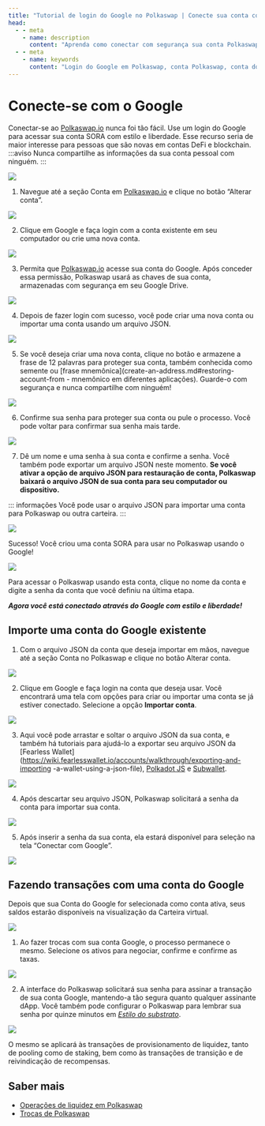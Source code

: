 ```yaml
---
title: "Tutorial de login do Google no Polkaswap | Conecte sua conta com segurança"
head:
  - - meta
    - name: description
      content: "Aprenda como conectar com segurança sua conta Polkaswap a uma conta do Google neste tutorial passo a passo. Siga nosso guia para criar uma nova conta, importar uma existente usando um arquivo JSON e fazer transações seguras com sua conta do Google. Seguro a segurança de seus ativos no Polkaswap enquanto desfruta de estilo e liberdade em suas transações."
  - - meta
    - name: keywords
      content: "Login do Google em Polkaswap, conta Polkaswap, conta do Google, tutorial Polkaswap, conta de conexão, tutorial de login do Google, conta SORA, conta de importação, arquivo JSON, segurança de transação"
---
```


# Conecte-se com o Google

Conectar-se ao [Polkaswap.io](https://polkaswap.io/#/wallet) nunca foi tão fácil. Use um login do Google para acessar sua conta SORA com estilo e liberdade.
Esse recurso seria de maior interesse para pessoas que são novas em contas DeFi e blockchain.
:::aviso
Nunca compartilhe as informações da sua conta pessoal com ninguém.
:::

![](.gitbook/assets/google-login-1.png)

1. Navegue até a seção Conta em [Polkaswap.io](https://polkaswap.io/#/wallet) e clique no botão “Alterar conta”.

![](.gitbook/assets/google-login-2.png)

2. Clique em Google e faça login com a conta existente em seu computador ou crie uma nova conta.

![](.gitbook/assets/google-login-3.png)

3. Permita que [Polkaswap.io](http://Polkaswap.io) acesse sua conta do Google. Após conceder essa permissão, Polkaswap usará as chaves de sua conta, armazenadas com segurança em seu Google Drive.

![](.gitbook/assets/google-login-4.png)

4. Depois de fazer login com sucesso, você pode criar uma nova conta ou importar uma conta usando um arquivo JSON.

![](.gitbook/assets/google-login-5.png)

5. Se você deseja criar uma nova conta, clique no botão e armazene a frase de 12 palavras para proteger sua conta, também conhecida como semente ou [frase mnemônica](create-an-address.md#restoring-account-from - mnemônico em diferentes aplicações). Guarde-o com segurança e nunca compartilhe com ninguém!

![](.gitbook/assets/google-login-6.png)

6. Confirme sua senha para proteger sua conta ou pule o processo. Você pode voltar para confirmar sua senha mais tarde.

![](.gitbook/assets/google-login-7.png)

7. Dê um nome e uma senha à sua conta e confirme a senha. Você também pode exportar um arquivo JSON neste momento. **Se você ativar a opção de arquivo JSON para restauração de conta, Polkaswap baixará o arquivo JSON de sua conta para seu computador ou dispositivo.**

::: informações
Você pode usar o arquivo JSON para importar uma conta para Polkaswap ou outra carteira.
:::

![](.gitbook/assets/google-login-8.png)

Sucesso! Você criou uma conta SORA para usar no Polkaswap usando o Google!

![](.gitbook/assets/google-importing-4.png)

Para acessar o Polkaswap usando esta conta, clique no nome da conta e digite a senha da conta que você definiu na última etapa.

**_Agora você está conectado através do Google com estilo e liberdade!_**

## Importe uma conta do Google existente

1. Com o arquivo JSON da conta que deseja importar em mãos, navegue até a seção Conta no Polkaswap e clique no botão Alterar conta.

![](.gitbook/assets/google-importing-1.png)

2. Clique em Google e faça login na conta que deseja usar. Você encontrará uma tela com opções para criar ou importar uma conta se já estiver conectado. Selecione a opção **Importar conta**.

![](.gitbook/assets/google-importing-2.png)

3. Aqui você pode arrastar e soltar o arquivo JSON da sua conta, e também há tutoriais para ajudá-lo a exportar seu arquivo JSON da [Fearless Wallet](https://wiki.fearlesswallet.io/accounts/walkthrough/exporting-and-importing -a-wallet-using-a-json-file), [Polkadot JS](https://support.polkadot.network/support/solutions/articles/65000177677-how-to-export-your-json-backup-file ) e [Subwallet](https://docs.subwallet.app/extension-user-guide/export-and-backup-an-account).

![](.gitbook/assets/google-importing-3.png)

4. Após descartar seu arquivo JSON, Polkaswap solicitará a senha da conta para importar sua conta.

![](.gitbook/assets/google-importing-4.png)

5. Após inserir a senha da sua conta, ela estará disponível para seleção na tela “Conectar com Google”.

![](.gitbook/assets/google-importing-5.png)

## Fazendo transações com uma conta do Google

Depois que sua Conta do Google for selecionada como conta ativa, seus saldos estarão disponíveis na visualização da Carteira virtual.

![](.gitbook/assets/google-transaction-1.png)

1. Ao fazer trocas com sua conta Google, o processo permanece o mesmo. Selecione os ativos para negociar, confirme e confirme as taxas.

![](.gitbook/assets/google-transaction-2.png)

2. A interface do Polkaswap solicitará sua senha para assinar a transação de sua conta Google, mantendo-a tão segura quanto qualquer assinante dApp. Você também pode configurar o Polkaswap para lembrar sua senha por quinze minutos em _[Estilo do substrato](create-an-address.md#via-polkadot-js-browser-plugin)_.

![](.gitbook/assets/google-transaction-3.png)

O mesmo se aplicará às transações de provisionamento de liquidez, tanto de pooling como de staking, bem como às transações de transição e de reivindicação de recompensas.

## Saber mais

- [Operações de liquidez em Polkaswap](/provide-liquidity-to-xyk-pools-polkaswap)
- [Trocas de Polkaswap](/swap-polkaswap)